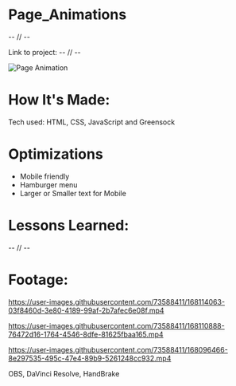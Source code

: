 # Page_Animations

-- // --

Link to project: -- // --

![Page Animation](https://user-images.githubusercontent.com/73588411/168103571-2de7509d-d6ad-4064-bc61-9bd5f801b755.jpg)

# How It's Made:

Tech used: HTML, CSS, JavaScript and Greensock

# Optimizations

- Mobile friendly
- Hamburger menu
- Larger or Smaller text for Mobile

# Lessons Learned:

-- // --

# Footage:

https://user-images.githubusercontent.com/73588411/168114063-03f8460d-3e80-4189-99af-2b7afec6e08f.mp4

https://user-images.githubusercontent.com/73588411/168110888-76472d16-1764-4546-8dfe-81625fbaa165.mp4

https://user-images.githubusercontent.com/73588411/168096466-8e297535-495c-47e4-89b9-5261248cc932.mp4

OBS, DaVinci Resolve, HandBrake
